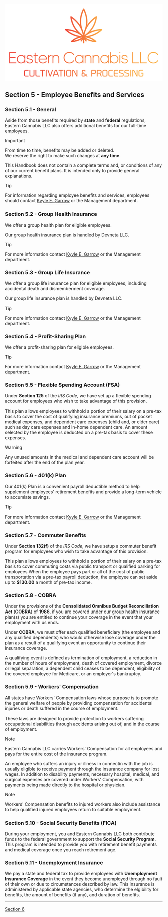 ![Eastern Cannabis LLC Banner](/assets/colorbanner.png)

## Section 5 - Employee Benefits and Services

### Section 5.1 - General

Aside from those benefits required by **state** and **federal** regulations, Eastern Cannabis LLC also offers additional benefits for our full-time employees. <br />

> [!IMPORTANT]
> From time to time, benefits may be added or deleted. <br />
> We reserve the right to make such changes at **any time**. <br />

This Handbook does not contain a complete terms and, or conditions of any of our current benefit plans. It is intended only to provide general explanations. <br />

> [!TIP]
> For information regarding employee benefits and services, employees should contact [Kyyle E. Garrow](mailto:kgarrow@devneta.org) or the Management department.


### Section 5.2 - Group Health Insurance

We offer a group health plan for eligible employees. <br />

Our group health insurance plan is handled by Devneta LLC. <br />

> [!TIP]
> For more information contact [Kyyle E. Garrow](mailto:kgarrow@devneta.org) or the Management department.

### Section 5.3 - Group Life Insurance

We offer a group life insurance plan for eligible employees, including accidental death and dismemberment coverage. <br />

Our group life insurance plan is handled by Devneta LLC. <br />

> [!TIP]
> For more information contact [Kyyle E. Garrow](mailto:kgarrow@devneta.org) or the Management department.

### Section 5.4 - Profit-Sharing Plan

We offer a profit-sharing plan for eligible employees. <br />

> [!TIP]
> For more information contact [Kyyle E. Garrow](mailto:kgarrow@devneta.org) or the Management department.

### Section 5.5 - Flexible Spending Account (FSA)

Under **Section 125** of the _IRS Code_, we have set up a flexible spending account for employees who wish to take advantage of this provision. <br />

This plan allows employees to withhold a portion of their salary on a pre-tax basis to cover the cost of qualifying insurance premiums, out of pocket medical expenses, and dependent care expenses (child and, or elder care) such as day care expenses and in-home dependent care. An amount selected by the employee is deducted on a pre-tax basis to cover these expenses. <br />

> [!WARNING]
> Any unused amounts in the medical and dependent care account will be forfeited after the end of the plan year. 

### Section 5.6 - 401(k) Plan

Our 401(k) Plan is a convenient payroll deductible method to help supplement employees' retirement benefits and provide a long-term vehicle to accumlate savings. <br />

> [!TIP]
> For more information contact [Kyyle E. Garrow](mailto:kgarrow@devneta.org) or the Management department.

### Section 5.7 - Commuter Benefits

Under **Section 132(f)** of the _IRS Code_, we have setup a commuter benefit program for employees who wish to take advantage of this provision. <br />

This plan allows employees to withhold a portion of their salary on a pre-tax basis to cover commuting costs via public transport or qualified parking for employees When the employee pays part or all of the cost of public transportation via a pre-tax payroll deduction, the employee can set aside up to **$130.00** a month of pre-tax income. <br />

### Section 5.8 - COBRA

Under the provisions of the **Consolidated Omnibus Budget Reconciliation Act** (**COBRA**) of **1986**, if you are covered under our group health insurance plan(s) you are entitled to continue your coverage in the event that your employment with us ends. <br />

Under **COBRA**, we must offer each qualified beneficiary (the employee and any qualified dependents) who would otherwise lose coverage under the plan as a result of a qualifying event an opportunity to continue their insurance coverage. <br />

A qualifying event is defined as termination of employment, a reduction in the number of hours of employment, death of covered employment, divorce or legal separation, a dependent child ceases to be dependent, eligibility of the covered employee for Medicare, or an employer's bankruptcy. <br />

### Section 5.9 - Workers' Compensation

All states have Workers' Compensation laws whose purpose is to promote the general welfare of people by providing compensation for accidental injuries or death suffered in the course of employment. <br />

These laws are designed to provide protection to workers suffering occupational disabilities through accidents arising out of, and in the course of employment. <br />

> [!NOTE]
> Eastern Cannabis LLC carries Workers' Compensation for all employees and pays for the entire cost of the insurance program.

An employee who suffers an injury or illness in connectin with the job is usually eligible to receive payment through the insurance company for lost wages. In addition to disability payments, necessary hospital, medical, and surgical expenses are covered under Workers' Compensation, with payments being made directly to the hospital or physician. <br />

> [!NOTE]
> Workers' Compensation benefits to injured workers also include assistance to help qualified injured employees return to suitable employment.

### Section 5.10 - Social Security Benefits (FICA)

During your employment, you and Eastern Cannabis LLC both contribute funds to the federal government to support the **Social Security Program**. This program is intended to provide you with retirement benefit payments and medical coverage once you reach retirement age. <br />

### Section 5.11 - Unemployment Insurance

We pay a state and federal tax to provide employees with **Unemployment Insurance Coverage** in the event they become unemployed through no fault of their own or due to circumstances described by law. This insurance is administered by applicable state agencies, who determine the elgibility for benefits, the amount of benefits (if any), and duration of benefits.

---

[Section 6](/employee-resources/employment-handbook/section6.md)
